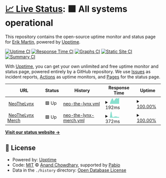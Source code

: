 # [📈 Live Status](https://neolightning.github.io/status): <!--live status--> **🟩 All systems operational**

This repository contains the open-source uptime monitor and status page for [Erik Martin](https://neolightning.github.io/status), powered by [Upptime](https://github.com/upptime/upptime).

[![Uptime CI](https://github.com/neolightning/status/workflows/Uptime%20CI/badge.svg)](https://github.com/neolightning/status/actions?query=workflow%3A%22Uptime+CI%22)
[![Response Time CI](https://github.com/neolightning/status/workflows/Response%20Time%20CI/badge.svg)](https://github.com/neolightning/status/actions?query=workflow%3A%22Response+Time+CI%22)
[![Graphs CI](https://github.com/neolightning/status/workflows/Graphs%20CI/badge.svg)](https://github.com/neolightning/status/actions?query=workflow%3A%22Graphs+CI%22)
[![Static Site CI](https://github.com/neolightning/status/workflows/Static%20Site%20CI/badge.svg)](https://github.com/neolightning/status/actions?query=workflow%3A%22Static+Site+CI%22)
[![Summary CI](https://github.com/neolightning/status/workflows/Summary%20CI/badge.svg)](https://github.com/neolightning/status/actions?query=workflow%3A%22Summary+CI%22)

With [Upptime](https://upptime.js.org), you can get your own unlimited and free uptime monitor and status page, powered entirely by a GitHub repository. We use [Issues](https://github.com/neolightning/status/issues) as incident reports, [Actions](https://github.com/neolightning/status/actions) as uptime monitors, and [Pages](https://neolightning.github.io/status) for the status page.

<!--start: status pages-->
<!-- This summary is generated by Upptime (https://github.com/upptime/upptime) -->
<!-- Do not edit this manually, your changes will be overwritten -->
<!-- prettier-ignore -->
| URL | Status | History | Response Time | Uptime |
| --- | ------ | ------- | ------------- | ------ |
| <img alt="" src="https://icons.duckduckgo.com/ip3/www.neothelynx.com.ico" height="13"> [NeoTheLynx](https://www.neothelynx.com) | 🟩 Up | [neo-the-lynx.yml](https://github.com/NeoTheLynx/status/commits/HEAD/history/neo-the-lynx.yml) | <details><summary><img alt="Response time graph" src="./graphs/neo-the-lynx/response-time-week.png" height="20"> 192ms</summary><br><a href="https://neolightning.github.io/status/history/neo-the-lynx"><img alt="Response time 181" src="https://img.shields.io/endpoint?url=https%3A%2F%2Fraw.githubusercontent.com%2FNeoTheLynx%2Fstatus%2FHEAD%2Fapi%2Fneo-the-lynx%2Fresponse-time.json"></a><br><a href="https://neolightning.github.io/status/history/neo-the-lynx"><img alt="24-hour response time 250" src="https://img.shields.io/endpoint?url=https%3A%2F%2Fraw.githubusercontent.com%2FNeoTheLynx%2Fstatus%2FHEAD%2Fapi%2Fneo-the-lynx%2Fresponse-time-day.json"></a><br><a href="https://neolightning.github.io/status/history/neo-the-lynx"><img alt="7-day response time 192" src="https://img.shields.io/endpoint?url=https%3A%2F%2Fraw.githubusercontent.com%2FNeoTheLynx%2Fstatus%2FHEAD%2Fapi%2Fneo-the-lynx%2Fresponse-time-week.json"></a><br><a href="https://neolightning.github.io/status/history/neo-the-lynx"><img alt="30-day response time 186" src="https://img.shields.io/endpoint?url=https%3A%2F%2Fraw.githubusercontent.com%2FNeoTheLynx%2Fstatus%2FHEAD%2Fapi%2Fneo-the-lynx%2Fresponse-time-month.json"></a><br><a href="https://neolightning.github.io/status/history/neo-the-lynx"><img alt="1-year response time 181" src="https://img.shields.io/endpoint?url=https%3A%2F%2Fraw.githubusercontent.com%2FNeoTheLynx%2Fstatus%2FHEAD%2Fapi%2Fneo-the-lynx%2Fresponse-time-year.json"></a></details> | <details><summary><a href="https://neolightning.github.io/status/history/neo-the-lynx">100.00%</a></summary><a href="https://neolightning.github.io/status/history/neo-the-lynx"><img alt="All-time uptime 92.99%" src="https://img.shields.io/endpoint?url=https%3A%2F%2Fraw.githubusercontent.com%2FNeoTheLynx%2Fstatus%2FHEAD%2Fapi%2Fneo-the-lynx%2Fuptime.json"></a><br><a href="https://neolightning.github.io/status/history/neo-the-lynx"><img alt="24-hour uptime 100.00%" src="https://img.shields.io/endpoint?url=https%3A%2F%2Fraw.githubusercontent.com%2FNeoTheLynx%2Fstatus%2FHEAD%2Fapi%2Fneo-the-lynx%2Fuptime-day.json"></a><br><a href="https://neolightning.github.io/status/history/neo-the-lynx"><img alt="7-day uptime 100.00%" src="https://img.shields.io/endpoint?url=https%3A%2F%2Fraw.githubusercontent.com%2FNeoTheLynx%2Fstatus%2FHEAD%2Fapi%2Fneo-the-lynx%2Fuptime-week.json"></a><br><a href="https://neolightning.github.io/status/history/neo-the-lynx"><img alt="30-day uptime 100.00%" src="https://img.shields.io/endpoint?url=https%3A%2F%2Fraw.githubusercontent.com%2FNeoTheLynx%2Fstatus%2FHEAD%2Fapi%2Fneo-the-lynx%2Fuptime-month.json"></a><br><a href="https://neolightning.github.io/status/history/neo-the-lynx"><img alt="1-year uptime 92.99%" src="https://img.shields.io/endpoint?url=https%3A%2F%2Fraw.githubusercontent.com%2FNeoTheLynx%2Fstatus%2FHEAD%2Fapi%2Fneo-the-lynx%2Fuptime-year.json"></a></details>
| <img alt="" src="https://icons.duckduckgo.com/ip3/merch.neothelynx.com.ico" height="13"> [NeoTheLynx Merch](https://merch.neothelynx.com) | 🟩 Up | [neo-the-lynx-merch.yml](https://github.com/NeoTheLynx/status/commits/HEAD/history/neo-the-lynx-merch.yml) | <details><summary><img alt="Response time graph" src="./graphs/neo-the-lynx-merch/response-time-week.png" height="20"> 372ms</summary><br><a href="https://neolightning.github.io/status/history/neo-the-lynx-merch"><img alt="Response time 454" src="https://img.shields.io/endpoint?url=https%3A%2F%2Fraw.githubusercontent.com%2FNeoTheLynx%2Fstatus%2FHEAD%2Fapi%2Fneo-the-lynx-merch%2Fresponse-time.json"></a><br><a href="https://neolightning.github.io/status/history/neo-the-lynx-merch"><img alt="24-hour response time 178" src="https://img.shields.io/endpoint?url=https%3A%2F%2Fraw.githubusercontent.com%2FNeoTheLynx%2Fstatus%2FHEAD%2Fapi%2Fneo-the-lynx-merch%2Fresponse-time-day.json"></a><br><a href="https://neolightning.github.io/status/history/neo-the-lynx-merch"><img alt="7-day response time 372" src="https://img.shields.io/endpoint?url=https%3A%2F%2Fraw.githubusercontent.com%2FNeoTheLynx%2Fstatus%2FHEAD%2Fapi%2Fneo-the-lynx-merch%2Fresponse-time-week.json"></a><br><a href="https://neolightning.github.io/status/history/neo-the-lynx-merch"><img alt="30-day response time 465" src="https://img.shields.io/endpoint?url=https%3A%2F%2Fraw.githubusercontent.com%2FNeoTheLynx%2Fstatus%2FHEAD%2Fapi%2Fneo-the-lynx-merch%2Fresponse-time-month.json"></a><br><a href="https://neolightning.github.io/status/history/neo-the-lynx-merch"><img alt="1-year response time 454" src="https://img.shields.io/endpoint?url=https%3A%2F%2Fraw.githubusercontent.com%2FNeoTheLynx%2Fstatus%2FHEAD%2Fapi%2Fneo-the-lynx-merch%2Fresponse-time-year.json"></a></details> | <details><summary><a href="https://neolightning.github.io/status/history/neo-the-lynx-merch">100.00%</a></summary><a href="https://neolightning.github.io/status/history/neo-the-lynx-merch"><img alt="All-time uptime 99.99%" src="https://img.shields.io/endpoint?url=https%3A%2F%2Fraw.githubusercontent.com%2FNeoTheLynx%2Fstatus%2FHEAD%2Fapi%2Fneo-the-lynx-merch%2Fuptime.json"></a><br><a href="https://neolightning.github.io/status/history/neo-the-lynx-merch"><img alt="24-hour uptime 100.00%" src="https://img.shields.io/endpoint?url=https%3A%2F%2Fraw.githubusercontent.com%2FNeoTheLynx%2Fstatus%2FHEAD%2Fapi%2Fneo-the-lynx-merch%2Fuptime-day.json"></a><br><a href="https://neolightning.github.io/status/history/neo-the-lynx-merch"><img alt="7-day uptime 100.00%" src="https://img.shields.io/endpoint?url=https%3A%2F%2Fraw.githubusercontent.com%2FNeoTheLynx%2Fstatus%2FHEAD%2Fapi%2Fneo-the-lynx-merch%2Fuptime-week.json"></a><br><a href="https://neolightning.github.io/status/history/neo-the-lynx-merch"><img alt="30-day uptime 100.00%" src="https://img.shields.io/endpoint?url=https%3A%2F%2Fraw.githubusercontent.com%2FNeoTheLynx%2Fstatus%2FHEAD%2Fapi%2Fneo-the-lynx-merch%2Fuptime-month.json"></a><br><a href="https://neolightning.github.io/status/history/neo-the-lynx-merch"><img alt="1-year uptime 99.99%" src="https://img.shields.io/endpoint?url=https%3A%2F%2Fraw.githubusercontent.com%2FNeoTheLynx%2Fstatus%2FHEAD%2Fapi%2Fneo-the-lynx-merch%2Fuptime-year.json"></a></details>

<!--end: status pages-->

[**Visit our status website →**](https://neolightning.github.io/status)

## 📄 License

- Powered by: [Upptime](https://github.com/upptime/upptime)
- Code: [MIT](./LICENSE) © [Anand Chowdhary](https://anandchowdhary.com), supported by [Pabio](https://pabio.com)
- Data in the `./history` directory: [Open Database License](https://opendatacommons.org/licenses/odbl/1-0/)
